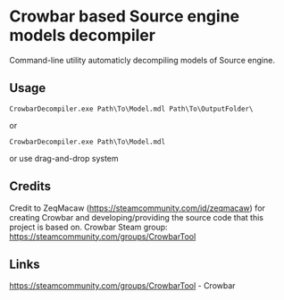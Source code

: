 # Crowbar based Source engine models decompiler
Command-line utility automaticly decompiling models of Source engine. 


## Usage

```
CrowbarDecompiler.exe Path\To\Model.mdl Path\To\OutputFolder\
```
or

```
CrowbarDecompiler.exe Path\To\Model.mdl
```
or use drag-and-drop system


## Credits

Credit to ZeqMacaw (https://steamcommunity.com/id/zeqmacaw) for creating Crowbar and developing/providing the source code that this project is based on.
Crowbar Steam group: https://steamcommunity.com/groups/CrowbarTool

## Links

https://steamcommunity.com/groups/CrowbarTool - Crowbar


